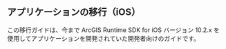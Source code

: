 ## アプリケーションの移行（iOS）

この移行ガイドは、今まで ArcGIS Runtime SDK for iOS バージョン 10.2.x を使用してアプリケーションを開発されていた開発者向けのガイドです。